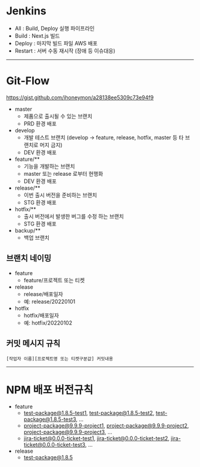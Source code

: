 # Jenkins
- All : Build, Deploy 실행 파이프라인  
- Build : Next.js 빌드  
- Deploy : 마지막 빌드 파일 AWS 배포  
- Restart : 서버 수동 재시작 (장애 등 이슈대응)  

-----

# Git-Flow
https://gist.github.com/ihoneymon/a28138ee5309c73e94f9  

- master   
    - 제품으로 출시될 수 있는 브랜치   
    - PRD 환경 배포  
- develop  
    - 개발 테스트 브랜치 (develop -> feature, release, hotfix, master 등 타 브랜치로 머지 금지)  
    - DEV 환경 배포  
- feature/**  
    - 기능을 개발하는 브랜치    
    - master 또는 release 로부터 현행화  
    - DEV 환경 배포    
- release/**  
    - 이번 출시 버전을 준비하는 브랜치   
    - STG 환경 배포  
- hotfix/**  
    - 출시 버전에서 발생한 버그를 수정 하는 브랜치    
    - STG 환경 배포  
- backup/**
    - 백업 브랜치  

## 브랜치 네이밍
- feature 
    - feature/프로젝트 또는 티켓
- release 
    - release/배포일자
    - 예: release/20220101
- hotfix 
    - hotfix/배포일자
    - 예: hotfix/20220102


## 커밋 메시지 규칙
`[작업자 이름][프로젝트명 또는 티켓구분값] 커밋내용`  

-----

# NPM 배포 버전규칙
- feature
    - test-package@1.8.5-test1, test-package@1.8.5-test2, test-package@1.8.5-test3, ...  
    - project-package@9.9.9-project1, project-package@9.9.9-project2, project-package@9.9.9-project3, ...  
    - jira-ticket@0.0.0-ticket-test1, jira-ticket@0.0.0-ticket-test2, jira-ticket@0.0.0-ticket-test3, ...  
- release
    - test-package@1.8.5

